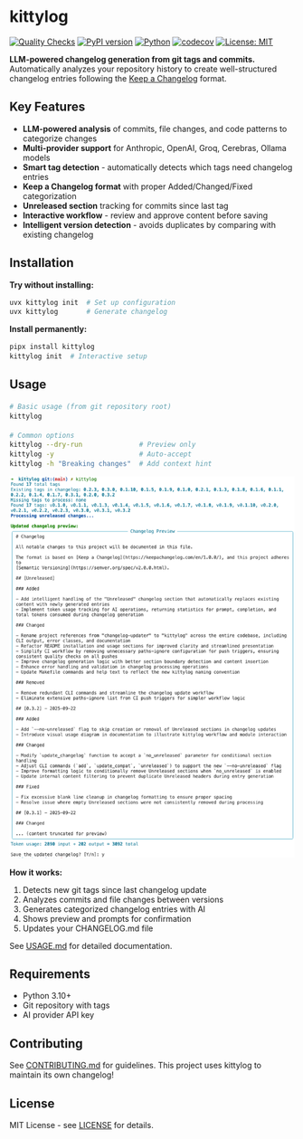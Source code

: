 # kittylog

[![Quality Checks](https://github.com/cellwebb/kittylog/actions/workflows/ci.yml/badge.svg)](https://github.com/cellwebb/kittylog/actions/workflows/ci.yml)
[![PyPI version](https://badge.fury.io/py/kittylog.svg)](https://badge.fury.io/py/kittylog)
[![Python](https://img.shields.io/badge/python-3.10%20|%203.11%20|%203.12%20|%203.13-blue.svg)](https://www.python.org/downloads/)
[![codecov](https://codecov.io/gh/cellwebb/kittylog/branch/main/graph/badge.svg)](https://codecov.io/gh/cellwebb/kittylog)
[![License: MIT](https://img.shields.io/badge/License-MIT-yellow.svg)](LICENSE)

**LLM-powered changelog generation from git tags and commits.** Automatically analyzes your repository history to create well-structured changelog entries following the [Keep a Changelog](https://keepachangelog.com/) format.

## Key Features

- **LLM-powered analysis** of commits, file changes, and code patterns to categorize changes
- **Multi-provider support** for Anthropic, OpenAI, Groq, Cerebras, Ollama models
- **Smart tag detection** - automatically detects which tags need changelog entries
- **Keep a Changelog format** with proper Added/Changed/Fixed categorization
- **Unreleased section** tracking for commits since last tag
- **Interactive workflow** - review and approve content before saving
- **Intelligent version detection** - avoids duplicates by comparing with existing changelog

## Installation

**Try without installing:**
```sh
uvx kittylog init  # Set up configuration
uvx kittylog       # Generate changelog
```

**Install permanently:**
```sh
pipx install kittylog
kittylog init  # Interactive setup
```

## Usage

```sh
# Basic usage (from git repository root)
kittylog

# Common options
kittylog --dry-run              # Preview only
kittylog -y                     # Auto-accept
kittylog -h "Breaking changes"  # Add context hint
```

![Simple kittylog Usage](assets/kittylog-usage.png)

**How it works:**
1. Detects new git tags since last changelog update
2. Analyzes commits and file changes between versions
3. Generates categorized changelog entries with AI
4. Shows preview and prompts for confirmation
5. Updates your CHANGELOG.md file

See [USAGE.md](USAGE.md) for detailed documentation.

## Requirements

- Python 3.10+
- Git repository with tags
- AI provider API key

## Contributing

See [CONTRIBUTING.md](CONTRIBUTING.md) for guidelines. This project uses kittylog to maintain its own changelog!

## License

MIT License - see [LICENSE](LICENSE) for details.
